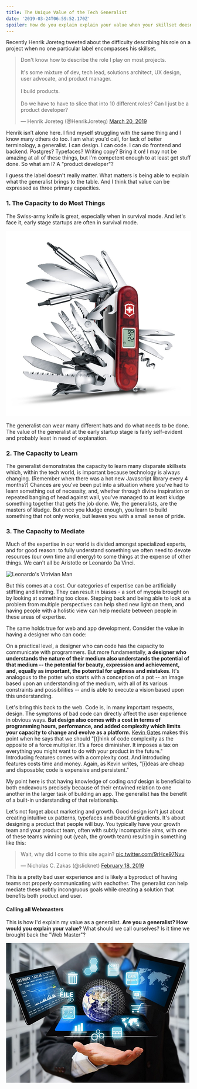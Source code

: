 ```yaml
---
title: The Unique Value of the Tech Generalist
date: '2019-03-24T06:59:52.170Z'
spoiler: How do you explain explain your value when your skillset doesn't typically fall in one category?
---
```


Recently Henrik Joreteg tweeted about the difficulty describing his role on a project when no one particular label encompasses his skillset.

<blockquote class="twitter-tweet" data-lang="en"><p lang="en" dir="ltr">Don&#39;t know how to describe the role I play on most projects.<br><br>It&#39;s some mixture of dev, tech lead,  solutions architect, UX design, user advocate, and product manager.<br><br>I build products.<br><br>Do we have to have to slice that into 10 different roles? Can I just be a product developer?</p>&mdash; Henrik Joreteg (@HenrikJoreteg) <a href="https://twitter.com/HenrikJoreteg/status/1108251924879437825?ref_src=twsrc%5Etfw">March 20, 2019</a></blockquote>

Henrik isn’t alone here. I find myself struggling with the same thing and I know many others do too. I am what you'd call, for lack of better terminology, a generalist. I can design. I can code. I can do frontend and backend. Postgres? Typefaces? Writing copy? Bring it on! I may not be amazing at all of these things, but I'm competent enough to at least get stuff done. So what am I? A "product developer"?

I guess the label doesn't really matter. What matters is being able to explain what the generalist brings to the table. And I think that value can be expressed as three primary capacities.

### 1. The Capacity to do Most Things

The Swiss-army knife is great, especially when in survival mode. And let's face it, early stage startups are often in survival mode.

![Swiss army knife](./knife.jpg)

The generalist can wear many different hats and do what needs to be done. The value of the generalist at the early startup stage is fairly self-evident and probably least in need of explanation.

### 2. The Capacity to Learn

The generalist demonstrates the capacity to learn many disparate skillsets which, within the tech world, is important because technology is always changing. (Remember when there was a hot new Javascript library every 4 months?) Chances are you've been put into a situation where you've had to learn something out of necessity, and, whether through divine inspiration or repeated banging of head against wall, you've managed to at least kludge something together that gets the job done. We, the generalists, are the masters of kludge. But once you kludge enough, you learn to build something that not only works, but leaves you with a small sense of pride.

### 3. The Capacity to Mediate

Much of the expertise in our world is divided amongst specialized experts, and for good reason: to fully understand something we often need to devote resources (our own time and energy) to some things at the expense of other things. We can't all be Aristotle or Leonardo Da Vinci.

![Leonardo's Vitrivian Man](https://philosophyforchange.files.wordpress.com/2014/06/leonardo-vitruvian-man-b.jpeg)

But this comes at a cost. Our categories of expertise can be artificially stiffling and limiting. They can result in biases - a sort of myopia brought on by looking at something too close. Stepping back and being able to look at a problem from multiple perspectives can help shed new light on them, and having people with a holistic view can help mediate between people in these areas of expertise.

The same holds true for web and app development. Consider the value in having a designer who can code:

On a practical level, a designer who can code has the capacity to communicate with programmers. But more fundamentally, **a designer who understands the nature of their medium also understands the potential of that medium -- the potential for beauty, expression and achievement, and, equally as important, the potential for ugliness and mistakes**. It's analogous to the potter who starts with a conception of a pot -- an image based upon an understanding of the medium, with all of its various constraints and possibilities -- and is able to execute a vision based upon this understanding.

Let's bring this back to the web. Code is, in many important respects, design. The symptoms of bad code can directly affect the user experience in obvious ways. **But design also comes with a cost in terms of programming hours, performance, and added complexity which limits your capacity to change and evolve as a platform.** [Kevin Gates](https://builttoadapt.io/code-complexity-is-a-design-problem-e53e4229b5de) makes this point when he says that we should "[t]hink of code complexity as the opposite of a force multiplier. It’s a force diminisher. It imposes a tax on everything you might want to do with your product in the future." Introducing features comes with a complexity cost. And introducing features costs time and money. Again, as Kevin writes, "[i]deas are cheap and disposable; code is expensive and persistent."

My point here is that having knowledge of coding _and_ design is beneficial to both endeavours precisely because of their entwined relation to one another in the larger task of building an app. The generalist has the benefit of a built-in understanding of that relationship.

Let's not forget about marketing and growth. Good design isn't just about creating intuitive ux patterns, typefaces and beautiful gradients. It's about designing a product that people will buy. You typically have your growth team and your product team, often with subtly incompatible aims, with one of these teams winning out (yeah, the growth team) resulting in something like this:

<blockquote class="twitter-tweet" data-lang="en"><p lang="en" dir="ltr">Wait, why did I come to this site again? <a href="https://t.co/9rHce97Nvu">pic.twitter.com/9rHce97Nvu</a></p>&mdash; Nicholas C. Zakas (@slicknet) <a href="https://twitter.com/slicknet/status/1097584328962240512?ref_src=twsrc%5Etfw">February 18, 2019</a></blockquote>

This is a pretty bad user experience and is likely a byproduct of having teams not properly communicating with eachother. The generalist can help mediate these subtly incongruous goals while creating a solution that benefits both product and user.

#### Calling all Webmasters

This is how I'd explain my value as a generalist. **Are you a generalist? How would you explain your value?** What should we call ourselves? Is it time we brought back the "Web Master"?

![Web master](./webmaster.png)
